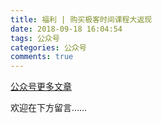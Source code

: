 ```yaml
---
title: 福利 | 购买极客时间课程大返现
date: 2018-09-18 16:04:54
tags: 公众号
categories: 公众号
comments: true
---
```


[公众号更多文章](https://mp.weixin.qq.com/mp/profile_ext?action=home&__biz=MzUyMTg5MjA5OA==&scene=123#wechat_redirect)

欢迎在下方留言…… 

<!---more--->
